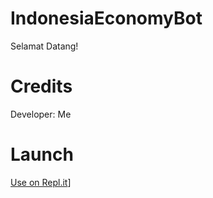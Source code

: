# IndonesiaEconomyBot
Selamat Datang! 
# Credits
Developer: Me
# Launch
[Use on Repl.it](https://repl.it/github/Iloilagi/IndonesiaEconomyBot)]
